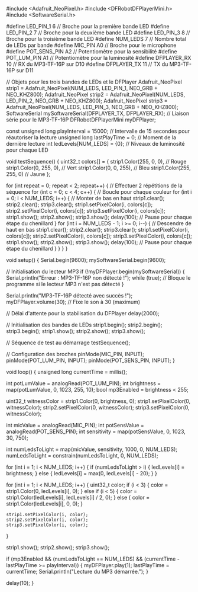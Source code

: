 #include <Adafruit_NeoPixel.h>
#include <DFRobotDFPlayerMini.h>
#include <SoftwareSerial.h>

#define LED_PIN_1 6        // Broche pour la première bande LED
#define LED_PIN_2 7        // Broche pour la deuxième bande LED
#define LED_PIN_3 8        // Broche pour la troisième bande LED
#define NUM_LEDS 7         // Nombre total de LEDs par bande
#define MIC_PIN A0         // Broche pour le microphone
#define POT_SENS_PIN A2    // Potentiomètre pour la sensibilité
#define POT_LUM_PIN A1     // Potentiomètre pour la luminosité
#define DFPLAYER_RX 10     // RX du MP3-TF-16P sur D10
#define DFPLAYER_TX 11     // TX du MP3-TF-16P sur D11

// Objets pour les trois bandes de LEDs et le DFPlayer
Adafruit_NeoPixel strip1 = Adafruit_NeoPixel(NUM_LEDS, LED_PIN_1, NEO_GRB + NEO_KHZ800);
Adafruit_NeoPixel strip2 = Adafruit_NeoPixel(NUM_LEDS, LED_PIN_2, NEO_GRB + NEO_KHZ800);
Adafruit_NeoPixel strip3 = Adafruit_NeoPixel(NUM_LEDS, LED_PIN_3, NEO_GRB + NEO_KHZ800);
SoftwareSerial mySoftwareSerial(DFPLAYER_TX, DFPLAYER_RX); // Liaison série pour le MP3-TF-16P
DFRobotDFPlayerMini myDFPlayer;

const unsigned long playInterval = 15000; // Intervalle de 15 secondes pour réautoriser la lecture
unsigned long lastPlayTime = 0; // Moment de la dernière lecture
int ledLevels[NUM_LEDS] = {0};  // Niveaux de luminosité pour chaque LED

void testSequence() {
  uint32_t colors[] = {
    strip1.Color(255, 0, 0),    // Rouge
    strip1.Color(0, 255, 0),    // Vert
    strip1.Color(0, 0, 255),    // Bleu
    strip1.Color(255, 255, 0)   // Jaune
  };

  for (int repeat = 0; repeat < 2; repeat++) {   // Effectuer 2 répétitions de la séquence
    for (int c = 0; c < 4; c++) {                // Boucle pour chaque couleur
      for (int i = 0; i < NUM_LEDS; i++) {       // Monter de bas en haut
        strip1.clear();
        strip2.clear();
        strip3.clear();
        strip1.setPixelColor(i, colors[c]);
        strip2.setPixelColor(i, colors[c]);
        strip3.setPixelColor(i, colors[c]);
        strip1.show();
        strip2.show();
        strip3.show();
        delay(100);                              // Pause pour chaque étape du chenillard
      }
      for (int i = NUM_LEDS - 1; i >= 0; i--) {  // Descendre de haut en bas
        strip1.clear();
        strip2.clear();
        strip3.clear();
        strip1.setPixelColor(i, colors[c]);
        strip2.setPixelColor(i, colors[c]);
        strip3.setPixelColor(i, colors[c]);
        strip1.show();
        strip2.show();
        strip3.show();
        delay(100);                              // Pause pour chaque étape du chenillard
      }
    }
  }
}

void setup() {
  Serial.begin(9600);
  mySoftwareSerial.begin(9600);

  // Initialisation du lecteur MP3
  if (!myDFPlayer.begin(mySoftwareSerial)) {  
    Serial.println("Erreur : MP3-TF-16P non détecté !");
    while (true);  // Bloque le programme si le lecteur MP3 n'est pas détecté
  }
  
  Serial.println("MP3-TF-16P détecté avec succès !");
  myDFPlayer.volume(30);       // Fixe le son à 30 (maximum)

  // Délai d'attente pour la stabilisation du DFPlayer
  delay(2000);

  // Initialisation des bandes de LEDs
  strip1.begin();
  strip2.begin();
  strip3.begin();
  strip1.show(); 
  strip2.show();
  strip3.show();

  // Séquence de test au démarrage
  testSequence();

  // Configuration des broches
  pinMode(MIC_PIN, INPUT);
  pinMode(POT_LUM_PIN, INPUT);
  pinMode(POT_SENS_PIN, INPUT);
}

void loop() {
  unsigned long currentTime = millis();

  int potLumValue = analogRead(POT_LUM_PIN);
  int brightness = map(potLumValue, 0, 1023, 255, 10);
  bool mp3Enabled = brightness < 255;

  uint32_t witnessColor = strip1.Color(0, brightness, 0);
  strip1.setPixelColor(0, witnessColor);
  strip2.setPixelColor(0, witnessColor);
  strip3.setPixelColor(0, witnessColor);

  int micValue = analogRead(MIC_PIN);
  int potSensValue = analogRead(POT_SENS_PIN);
  int sensitivity = map(potSensValue, 0, 1023, 30, 750);

  int numLedsToLight = map(micValue, sensitivity, 1000, 0, NUM_LEDS);
  numLedsToLight = constrain(numLedsToLight, 0, NUM_LEDS);

  for (int i = 1; i < NUM_LEDS; i++) {
    if (numLedsToLight > i) {
      ledLevels[i] = brightness;
    } else {
      ledLevels[i] = max(0, ledLevels[i] - 20);
    }
  }

  for (int i = 1; i < NUM_LEDS; i++) {
    uint32_t color;
    if (i < 3) {
      color = strip1.Color(0, ledLevels[i], 0); 
    } else if (i < 5) {
      color = strip1.Color(ledLevels[i], ledLevels[i] / 2, 0);
    } else {
      color = strip1.Color(ledLevels[i], 0, 0); 
    }

    strip1.setPixelColor(i, color);
    strip2.setPixelColor(i, color);
    strip3.setPixelColor(i, color);
  }

  strip1.show();
  strip2.show();
  strip3.show();

  if (mp3Enabled && (numLedsToLight == NUM_LEDS) && (currentTime - lastPlayTime >= playInterval)) {
    myDFPlayer.play(1);
    lastPlayTime = currentTime;
    Serial.println("Lecture du MP3 démarrée.");
  }

  delay(10);
}

